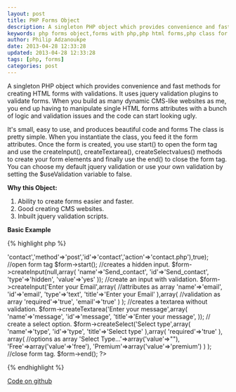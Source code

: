 ```yaml
---
layout: post
title: PHP Forms Object
description: A singleton PHP object which provides convenience and fast methods for creating HTML forms with validations. It uses jquery validation plugins to validate forms
keywords: php forms object,forms with php,php html forms,php class for forms
author: Philip Adzanoukpe
date: 2013-04-28 12:33:28
updated: 2013-04-28 12:33:28
tags: [php, forms]
categories: post
---
```


A singleton PHP object which provides convenience and fast methods for creating HTML forms with validations. It uses jquery validation plugins to validate forms. When you build as many dynamic CMS-like websites as me, you end up having to manipulate single HTML forms attributes with a bunch of logic and validation issues and the code can start looking ugly.

It's small, easy to use, and produces beautiful code and forms The class is pretty simple. When you instantiate the class, you feed it the form attributes. Once the form is created, you use start() to open the form tag and use the createInput(), createTextarea(), createSelectvalues() methods to create your form elements and finally use the end() to close the form tag. You can choose my default jquery validation or use your own validation by setting the $useValidation variable to false.

**Why this Object:**

 1. Ability to create forms easier and faster.
 2. Good creating CMS websites.
 3. Inbuilt jquery validation scripts.

**Basic Example**

{% highlight php %}
<?php

include "htmlforms.php";

//assign form attributes with $useValidation set to true

$form = new HtmlForms(array('name'=>'contact','method'=>'post','id'=>'contact','action'=>'contact.php'),true);

//open form tag

$form->start();

//creates a hidden input.

$form->createInput(null,array(
    'name'=>'Send_contact',
    'id'=>'Send_contact',
    'type'=>'hidden',
    'value'=>'yes'

));

//create an input with validation.

$form->createInput('Enter your Email',array(
     //attributes as array
    'name'=>'email',
    'id'=>'email',
    'type'=>'text',
    'title'=>'Enter your Email'

),array(
    //validation as array

    'required'=>'true',
    'email'=>'true'
) );

//creates a textarea without validation.

$form->createTextarea('Enter your message',array(
    'name'=>'message',
    'id'=>'message',
    'title'=>'Enter your message',

));

// create a select option.

$form->createSelect('Select type',array(
    'name'=>'type',
    'id'=>'type',
    'title'=>'Select type'
    ),array(
        'required'=>'true'
),
array(
   //options as array
    'Select Type...'=>array('value'=>""),
    'Free'=>array('value'=>'free'),
    'Premium'=>array('value'=>'premium')
) );

//close form tag.

$form->end();

?>
{% endhighlight %}

[Code on github][1]


  [1]: http://epigos.github.com/HtmlForms/
